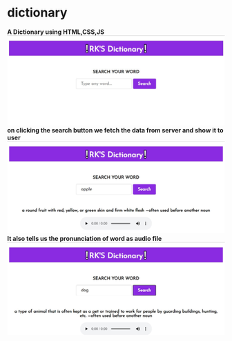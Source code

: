 # dictionary

**A Dictionary using HTML,CSS,JS**<br/>
<img src="image1.jpg"/><br/>
**on clicking the search button we fetch the data from server and show it to user**<br/>
<img src="image2.jpg"/><br/>
**It also tells us the pronunciation of word as audio file**<br/>
<img src="image3.jpg"/><br/>
